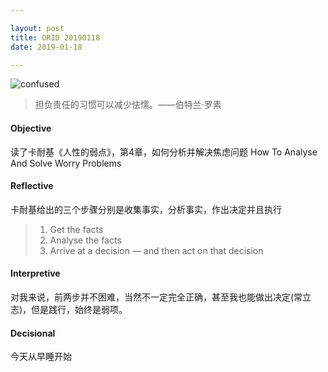 ```yaml
---

layout: post
title: ORID 20190118
date: 2019-01-18

---
```


![confused](https://upload-images.jianshu.io/upload_images/11073301-0c3ad02c370929a7.jpg?imageMogr2/auto-orient/strip%7CimageView2/2/w/480)

> 担负责任的习惯可以减少怯懦。——伯特兰·罗素

#### Objective

读了卡耐基《人性的弱点》，第4章，如何分析并解决焦虑问题
How To Analyse And Solve Worry Problems

#### Reflective

卡耐基给出的三个步骤分别是收集事实，分析事实，作出决定并且执行

> 1. Get the facts
> 2. Analyse the facts
> 3. Arrive at a decision — and then act on that decision

#### Interpretive

对我来说，前两步并不困难，当然不一定完全正确，甚至我也能做出决定(常立志)，但是践行，始终是弱项。

#### Decisional

今天从早睡开始
